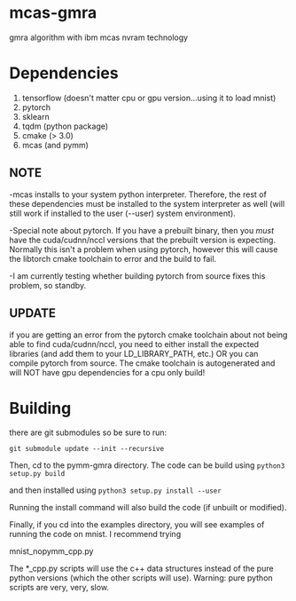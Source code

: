 # mcas-gmra
gmra algorithm with ibm mcas nvram technology


# Dependencies
1) tensorflow (doesn't matter cpu or gpu version...using it to load mnist)
2) pytorch
3) sklearn
4) tqdm (python package)
5) cmake (> 3.0)
6) mcas (and pymm)

## NOTE
-mcas installs to your system python interpreter. Therefore, the rest of these dependencies must be installed to the system interpreter as well (will still work if installed to the user (--user) system environment).

-Special note about pytorch. If you have a prebuilt binary, then you *must* have the cuda/cudnn/nccl versions that the prebuilt version is expecting. Normally this isn't a problem when using pytorch, however this will cause the libtorch cmake toolchain to error and the build to fail.

-I am currently testing whether building pytorch from source fixes this problem, so standby.

## UPDATE
if you are getting an error from the pytorch cmake toolchain about not being able to find cuda/cudnn/nccl, you need to either install the expected libraries (and add them to your LD_LIBRARY_PATH, etc.) OR you can compile pytorch from source. The cmake toolchain is autogenerated and will NOT have gpu dependencies for a cpu only build!


# Building
there are git submodules so be sure to run:

```git submodule update --init --recursive```

Then, cd to the pymm-gmra directory. The code can be build using
```python3 setup.py build```

and then installed using
```python3 setup.py install --user```

Running the install command will also build the code (if unbuilt or modified).

Finally, if you cd into the examples directory, you will see examples of running the code on mnist. I recommend trying

mnist_nopymm_cpp.py

The *_cpp.py scripts will use the c++ data structures instead of the pure python versions (which the other scripts will use). Warning: pure python scripts are very, very, slow.



